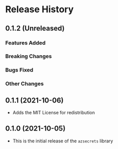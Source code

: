 # Release History

## 0.1.2 (Unreleased)

### Features Added

### Breaking Changes

### Bugs Fixed

### Other Changes

## 0.1.1 (2021-10-06)
* Adds the MIT License for redistribution

## 0.1.0 (2021-10-05)
* This is the initial release of the `azsecrets` library
